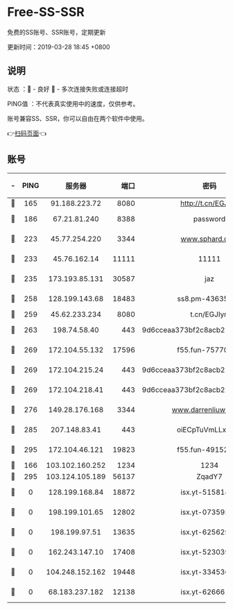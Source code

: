 # Free-SS-SSR

免费的SS账号、SSR账号，定期更新

更新时间：2019-03-28 18:45 +0800

## 说明

状态     ：🙂 - 良好 🙁 - 多次连接失败或连接超时

PING值   ：不代表真实使用中的速度，仅供参考。

账号兼容SS、SSR，你可以自由在两个软件中使用。

👉[扫码页面](https://liesauer.github.io/Free-SS-SSR/)👈

## 账号

|-|PING|服务器|端口|密码|加密方式|区域|
|:----:|:----:|:-----:|-----:|:----:|:----:|:----:|
|🙂|165|91.188.223.72|8080|http://t.cn/EGJIyrl|rc4-md5|RU|
|🙂|186|67.21.81.240|8388|password|aes-256-cfb|US|
|🙂|223|45.77.254.220|3344|www.sphard.com|aes-256-cfb|SG|
|🙂|233|45.76.162.14|11111|11111|aes-256-cfb|SG|
|🙂|235|173.193.85.131|30587|jaz|aes-256-cfb|US|
|🙂|258|128.199.143.68|18483|ss8.pm-43635590|aes-256-cfb|SG|
|🙂|259|45.62.233.234|8080|t.cn/EGJIyrl|rc4-md5|CA|
|🙂|263|198.74.58.40|443|9d6cceaa373bf2c8acb22e60b6a58be6|aes-256-cfb|US|
|🙂|269|172.104.55.132|17596|f55.fun-75770427|aes-256-cfb|SG|
|🙂|269|172.104.215.24|443|9d6cceaa373bf2c8acb22e60b6a58be6|aes-256-cfb|US|
|🙂|269|172.104.218.41|443|9d6cceaa373bf2c8acb22e60b6a58be6|aes-256-cfb|US|
|🙂|276|149.28.176.168|3344|www.darrenliuwei.com|aes-256-cfb|AU|
|🙂|285|207.148.83.41|443|oiECpTuVmLLxk4Ts|aes-256-cfb|AU|
|🙂|295|172.104.46.121|19823|f55.fun-49152560|aes-256-cfb|SG|
|🙂|166|103.102.160.252|1234|1234|rc4-md5|JP|
|🙂|295|103.124.105.189|56137|ZqadY7|chacha20|US|
|🙁|0|128.199.168.84|18872|isx.yt-51581408|aes-256-cfb|SG|
|🙁|0|198.199.101.65|12802|isx.yt-07359379|aes-256-cfb|US|
|🙁|0|198.199.97.51|13635|isx.yt-62562937|aes-256-cfb|US|
|🙁|0|162.243.147.10|17408|isx.yt-52303968|aes-256-cfb|US|
|🙁|0|104.248.152.162|19448|isx.yt-33453660|aes-256-cfb|SG|
|🙁|0|68.183.237.182|12138|isx.yt-62666104|aes-256-cfb|SG|
